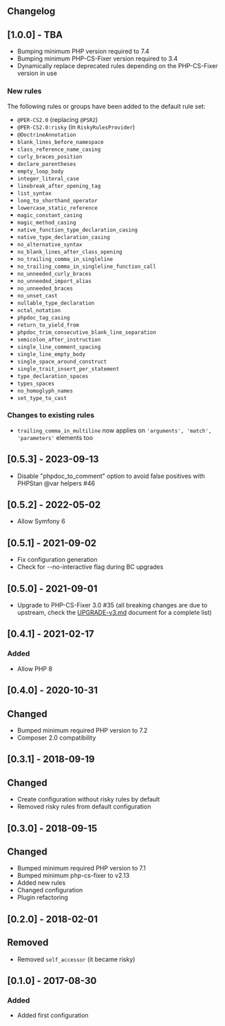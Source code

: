 Changelog
---------

## [1.0.0] - TBA
- Bumping minimum PHP version required to 7.4
- Bumping minimum PHP-CS-Fixer version required to 3.4
- Dynamically replace deprecated rules depending on the PHP-CS-Fixer version in use

### New rules
The following rules or groups have been added to the default rule set:
- `@PER-CS2.0` (replacing `@PSR2`)
- `@PER-CS2.0:risky` (in `RiskyRulesProvider`)
- `@DoctrineAnnotation`
- `blank_lines_before_namespace`
- `class_reference_name_casing`
- `curly_braces_position`
- `declare_parentheses`
- `empty_loop_body`
- `integer_literal_case`
- `linebreak_after_opening_tag`
- `list_syntax`
- `long_to_shorthand_operator`
- `lowercase_static_reference`
- `magic_constant_casing`
- `magic_method_casing`
- `native_function_type_declaration_casing`
- `native_type_declaration_casing`
- `no_alternative_syntax`
- `no_blank_lines_after_class_opening`
- `no_trailing_comma_in_singleline`
- `no_trailing_comma_in_singleline_function_call`
- `no_unneeded_curly_braces`
- `no_unneeded_import_alias`
- `no_unneeded_braces`
- `no_unset_cast`
- `nullable_type_declaration`
- `octal_notation`
- `phpdoc_tag_casing`
- `return_to_yield_from`
- `phpdoc_trim_consecutive_blank_line_separation`
- `semicolon_after_instruction`
- `single_line_comment_spacing`
- `single_line_empty_body`
- `single_space_around_construct`
- `single_trait_insert_per_statement`
- `type_declaration_spaces`
- `types_spaces`
- `no_homoglyph_names`
- `set_type_to_cast`

### Changes to existing rules
- `trailing_comma_in_multiline` now applies on `'arguments', 'match', 'parameters'` elements too

## [0.5.3] - 2023-09-13
- Disable "phpdoc_to_comment" option to avoid false positives with PHPStan @var helpers #46

## [0.5.2] - 2022-05-02
- Allow Symfony 6

## [0.5.1] - 2021-09-02
- Fix configuration generation
- Check for --no-interactive flag during BC upgrades

## [0.5.0] - 2021-09-01
- Upgrade to PHP-CS-Fixer 3.0 #35 (all breaking changes are due to upstream, check the [UPGRADE-v3.md](https://github.com/FriendsOfPHP/PHP-CS-Fixer/blob/v3.0.2/UPGRADE-v3.md) document for a complete list)

## [0.4.1] - 2021-02-17
### Added
- Allow PHP 8

## [0.4.0] - 2020-10-31
## Changed
- Bumped minimum required PHP version to 7.2
- Composer 2.0 compatibility

## [0.3.1] - 2018-09-19
## Changed
- Create configuration without risky rules by default
- Removed risky rules from default configuration

## [0.3.0] - 2018-09-15
## Changed
- Bumped minimum required PHP version to 7.1
- Bumped minimum php-cs-fixer to v2.13
- Added new rules
- Changed configuration
- Plugin refactoring


## [0.2.0] - 2018-02-01
## Removed
- Removed `self_accessor` (it became risky)

## [0.1.0] - 2017-08-30
### Added
- Added first configuration


